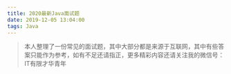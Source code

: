 ```yaml
---
title: 2020最新Java面试题
date: 2019-12-05 13:04:00
tags: Java
---
```

> 本人整理了一份常见的面试题，其中大部分都是来源于互联网，其中有些答案只能作为参考，如有不足还请指正，更多精彩内容还请关注我的微信号：<span style="display:block;">IT有限才华青年</span>

